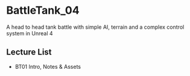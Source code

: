 # BattleTank_04
A head to head tank battle with simple AI, terrain and a complex control system in Unreal 4

## Lecture List
* BT01 Intro, Notes & Assets
